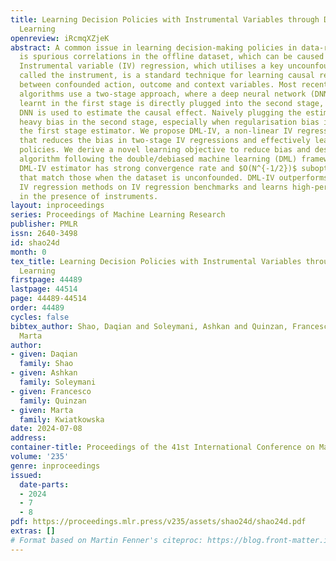 ```yaml
---
title: Learning Decision Policies with Instrumental Variables through Double Machine
  Learning
openreview: iRcmqXZjeK
abstract: A common issue in learning decision-making policies in data-rich settings
  is spurious correlations in the offline dataset, which can be caused by hidden confounders.
  Instrumental variable (IV) regression, which utilises a key uncounfounded variable
  called the instrument, is a standard technique for learning causal relationships
  between confounded action, outcome and context variables. Most recent IV regression
  algorithms use a two-stage approach, where a deep neural network (DNN) estimator
  learnt in the first stage is directly plugged into the second stage, in which another
  DNN is used to estimate the causal effect. Naively plugging the estimator can cause
  heavy bias in the second stage, especially when regularisation bias is present in
  the first stage estimator. We propose DML-IV, a non-linear IV regression method
  that reduces the bias in two-stage IV regressions and effectively learns high-performing
  policies. We derive a novel learning objective to reduce bias and design the DML-IV
  algorithm following the double/debiased machine learning (DML) framework. The learnt
  DML-IV estimator has strong convergence rate and $O(N^{-1/2})$ suboptimality guarantees
  that match those when the dataset is unconfounded. DML-IV outperforms state-of-the-art
  IV regression methods on IV regression benchmarks and learns high-performing policies
  in the presence of instruments.
layout: inproceedings
series: Proceedings of Machine Learning Research
publisher: PMLR
issn: 2640-3498
id: shao24d
month: 0
tex_title: Learning Decision Policies with Instrumental Variables through Double Machine
  Learning
firstpage: 44489
lastpage: 44514
page: 44489-44514
order: 44489
cycles: false
bibtex_author: Shao, Daqian and Soleymani, Ashkan and Quinzan, Francesco and Kwiatkowska,
  Marta
author:
- given: Daqian
  family: Shao
- given: Ashkan
  family: Soleymani
- given: Francesco
  family: Quinzan
- given: Marta
  family: Kwiatkowska
date: 2024-07-08
address:
container-title: Proceedings of the 41st International Conference on Machine Learning
volume: '235'
genre: inproceedings
issued:
  date-parts:
  - 2024
  - 7
  - 8
pdf: https://proceedings.mlr.press/v235/assets/shao24d/shao24d.pdf
extras: []
# Format based on Martin Fenner's citeproc: https://blog.front-matter.io/posts/citeproc-yaml-for-bibliographies/
---
```

